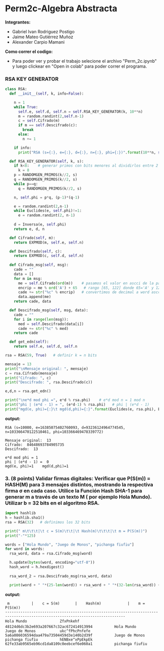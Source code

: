 # Perm2c-Algebra Abstracta

**Integrantes:**

*   Gabriel Ivan Rodriguez Postigo
*   Jaime Mateo Gutiérrez Muñoz
*   Alexander Carpio Mamani

**Como correr el codigo:**
* Para poder ver y probar el trabajo selecione el archivo "Perm_2c.ipynb" y luego clickear en "Open in colab" para poder correr el programa.


<h3>RSA KEY GENERATOR</h3>

```python
class RSA:
  def __init__(self, k, info=False):

    n = 1
    while True:
      self.e, self.d, self.n = self.RSA_KEY_GENERATOR(k, 10**n)
      m = random.randint(2,self.n-1)
      c = self.Cifrado(m)
      if m == self.Descifrado(c):
        break
      else:
        n += 1

    if info:
      print("RSA (s={:}, e={:}, d={:}, n={:}, phi={:})".format(10**n, self.e, self.d, self.n, self.phi))

  def RSA_KEY_GENERATOR(self, k, s):
    if k<8:    # generar primos con bits menores al dividirlos entre 2 no abria muchos, ocurria un loop, o un error.
      k = 8
    p = RANDOMGEN_PRIMOS(k//2, s)
    q = RANDOMGEN_PRIMOS(k//2, s)
    while p==q:
      q = RANDOMGEN_PRIMOS(k//2, s)

    n, self.phi = p*q, (p-1)*(q-1)

    e = random.randint(2,n-1)
    while Euclides(e, self.phi)!=1:
      e = random.randint(2, n-1)
      
    d = Inversa(e, self.phi)
    return e, d, n

  def Cifrado(self, m):
    return EXPMOD(m, self.e, self.n)

  def Descifrado(self, c):
    return EXPMOD(c, self.d, self.n)
  
  def Cifrado_msg(self, msg):
    cade = ""
    data = []
    for m in msg:
      me = self.Cifrado(ord(m))    # pasamos el valor en ascci de la palabra a el Cifrado RSA
      encrip = me % ord('A') + 65   # rango [65, 122] donde 65='A' y 122='z'
      cade += str("%c" % encrip)   # convertimos de decimal a word ascci
      data.append(me)
    return cade, data

  def Descifrado_msg(self, msg, data):
    cade = ""
    for i in range(len(msg)):
      med = self.Descifrado(data[i])
      cade += str("%c" % med)
    return cade

  def get_edn(self):
    return self.e, self.d, self.n

rsa = RSA(59, True)   # definir k = n bits

mensaje = 13
print("\nMensaje original: ", mensaje)
c = rsa.Cifrado(mensaje)
print("Cifrado: ", c)
print("Descifrado: ", rsa.Descifrado(c))

e,d,n = rsa.get_edn()

print("\ne*d mod phi =", e*d % rsa.phi)    # e*d mod n = 1 mod n
print("phi | (e*d - 1) = ", (e*d-1) % rsa.phi)   # phi | (e*d - 1)
print("mgd(e, phi)={:}\t mgd(d,phi)={:}".format(Euclides(e, rsa.phi), Euclides(d, rsa.phi)))
```

**output:**
```
RSA (s=10000, e=16385075402760093, d=93236124964774545, n=103366470122510461, phi=103366469478339772)

Mensaje original:  13
Cifrado:  84648693784905735
Descifrado:  13

e*d mod phi = 1
phi | (e*d - 1) =  0
mgd(e, phi)=1	 mgd(d,phi)=1
```

<h3>3. (8 points) Validar firmas digitales: Verificar que P(S(m)) = HASH(M) para 3 mensajes distintos, mostrando la respectiva firma σ en cada caso. Utilice la Función Hash SHA-1 para generar m a través de un texto M ( por ejemplo Hola Mundo). Utilizar b = 32 bits en el algoritmo RSA.</h3>

```python
import hashlib
h = hashlib.sha1()
rsa = RSA(32)   # definimos los 32 bits

print(" m\t\t\t|\t c = S(m)\t\t|\t Hash(m)\t\t\t|\t m = P(S(m))")
print("-"*125)

words = ["Hola Mundo", "Juego de Monos", "pichanga fiufiu"]
for word in words:
  rsa_word, data = rsa.Cifrado_msg(word)

  h.update(bytes(word, encoding="utf-8"))
  hash_word = h.hexdigest()
  
  rsa_word_2 = rsa.Descifrado_msg(rsa_word, data)

  print(word + " "*(25-len(word)) + rsa_word + " "*(32-len(rsa_word)) + hash_word + " "*10 + rsa_word_2)
```

**output:**

```
 m			|	 c = S(m)		|	 Hash(m)			|	 m = P(S(m))
-----------------------------------------------------------------------------------------------------------------------------
Hola Mundo               ZfxPnkehf                      48124d6dc3b2e693a207667c32ac672414913994          Hola Mundo
Juego de Monos           ukc^fPhcPnfefe                  5a6a086036594daa479a73504459d3e140b2d39f          Juego de Monos
pichanga fiufiu          hENBxe^xPpEkpEk                 62fe33ab9565eb96cd1da8109c0eebcef6e060a1          pichanga fiufiu
```
